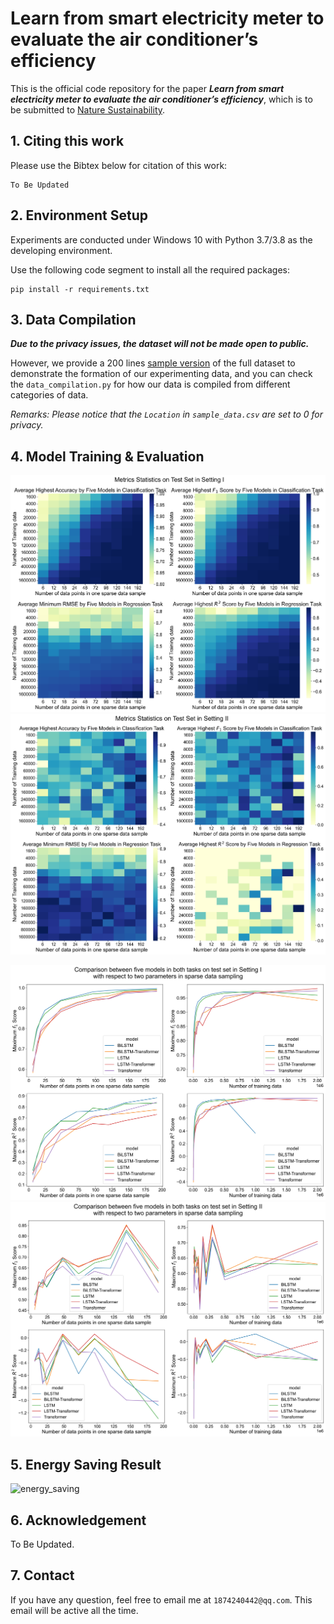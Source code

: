 # Learn from smart electricity meter to evaluate the air conditioner’s efficiency

This is the official code repository for the paper ***Learn from smart electricity meter to evaluate the air
conditioner’s efficiency***, which is to be submitted to [Nature Sustainability](https://www.nature.com/natsustain/).

## 1. Citing this work

Please use the Bibtex below for citation of this work:

```
To Be Updated
```

## 2. Environment Setup

Experiments are conducted under Windows 10 with Python 3.7/3.8 as the developing environment.

Use the following code segment to install all the required packages:

```commandline
pip install -r requirements.txt
```

## 3. Data Compilation

***Due to the privacy issues, the dataset will not be made open to public.***

However, we provide a 200
lines [sample version](https://github.com/MighTy-Weaver/SMD4RAC_Detection/blob/main/sample_data.csv) of the
full dataset to demonstrate the formation of our experimenting data, and you can check the `data_compilation.py` for how
our data is compiled from different categories of data.

*Remarks: Please notice that the `Location` in `sample_data.csv` are set to 0 for privacy.*

## 4. Model Training & Evaluation

![setting1](./demo/SettingI_all.jpg)
![setting2](./demo/SettingII_all.jpg)

![setting1_model](./demo/SettingI_model.jpg)
![setting2_model](./demo/SettingII_model.jpg)

## 5. Energy Saving Result

![energy_saving](./preprocessing/TOTAL_comparison.png)

## 6. Acknowledgement

To Be Updated.

## 7. Contact

If you have any question, feel free to email me at `1874240442@qq.com`. This email will be active all the time. 
